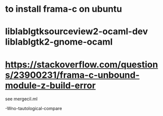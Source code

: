 # to install frama-c on ubuntu
# liblablgtksourceview2-ocaml-dev liblablgtk2-gnome-ocaml
# https://stackoverflow.com/questions/23900231/frama-c-unbound-module-z-build-error


see mergecil.ml

-Wno-tautological-compare
